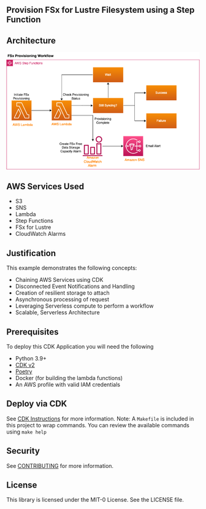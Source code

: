 ## Provision FSx for Lustre Filesystem using a Step Function


## Architecture
![Architecture](architecture.png)

## AWS Services Used
- S3
- SNS
- Lambda
- Step Functions
- FSx for Lustre
- CloudWatch Alarms 

## Justification
This example demonstrates the following concepts:
- Chaining AWS Services using CDK
- Disconnected Event Notifications and Handling
- Creation of resilient storage to attach
- Asynchronous processing of request
- Leveraging Serverless compute to perform a workflow
- Scalable, Serverless Architecture
 
 ## Prerequisites
 To deploy this CDK Application you will need the following
 - Python 3.9+
 - [CDK v2](https://docs.aws.amazon.com/cdk/v2/guide/getting_started.html)
 - [Poetry](https://python-poetry.org/)
 - Docker (for building the lambda functions)
 - An AWS profile with valid IAM credentials

## Deploy via CDK
See [CDK Instructions](README_CDK.md) for more information. 
Note: A `Makefile` is included in this project to wrap commands. 
You can review the available commands using `make help`  

## Security

See [CONTRIBUTING](CONTRIBUTING.md#security-issue-notifications) for more information.

## License

This library is licensed under the MIT-0 License. See the LICENSE file.

